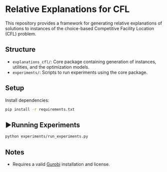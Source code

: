 
# Relative Explanations for CFL 

This repository provides a framework for generating relative explanations of solutions to instances of the choice-based Competitive Facility Location (CFL) problem.

## Structure
- `explanations_cfl/`: Core package containing generation of instances, utilities, and the optimization models.
- `experiments/`: Scripts to run experiments using the core package.

## Setup
Install dependencies:
```bash
pip install -r requirements.txt
```

## ▶Running Experiments
```bash
python experiments/run_experiments.py
```

## Notes
- Requires a valid [Gurobi](https://www.gurobi.com/) installation and license.
